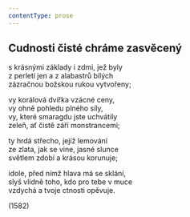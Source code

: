 ```yaml
---
contentType: prose
---
```


## Cudnosti čisté chráme zasvěcený

s krásnými základy i zdmi, jež byly  
z perletí jen a z alabastrů bílých  
zázračnou božskou rukou vytvořeny;

vy korálová dvířka vzácné ceny,  
vy ohně pohledu plného síly,  
vy, které smaragdu jste uchvátily  
zeleň, ať čistě září monstrancemi;

ty hrdá střecho, jejíž lemování  
ze zlata, jak se vine, jasné slunce  
světlem zdobí a krásou korunuje;

idole, před nímž hlava má se sklání,  
slyš vlídně toho, kdo pro tebe v muce  
vzdychá a tvoje ctnosti opěvuje.

(1582)
